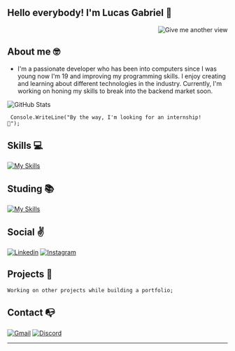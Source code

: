 ## Hello everybody! I'm Lucas Gabriel 👋

<a href="https://github.com/lucasgls">
    <img src="https://komarev.com/ghpvc/?username=lucasgls&style=for-the-badge&color=grey" alt="Give me another view" align= "right"></img>
    <br>
</a>


## **About me** 🤓

- I'm a passionate developer who has been into computers since I was young now I'm 19 and improving my programming skills. I enjoy creating and learning about different technologies in the industry. Currently, I'm working on honing my skills to break into the backend market soon.

![GitHub Stats](https://github-readme-stats.vercel.app/api?username=lucasgls&theme=dark)

<code> Console.WriteLine("By the way, I'm looking for an internship! 👀"); </code>

 ## **Skills 💻** 
 

[![My Skills](https://skillicons.dev/icons?i=html,css,javascript,mysql,git)](https://github.com/lucasgls?tab=repositories)

## **Studing 📚** 

[![My Skills](https://skillicons.dev/icons?i=dotnet,cs,azure,javascript,nodejs,mysql)](https://github.com/lucasgls?tab=repositories)


## **Social ✌️**
[![Linkedin](https://skillicons.dev/icons?i=linkedin)](https://www.linkedin.com/in/lucasgls/)
[![Instagram](https://skillicons.dev/icons?i=instagram)](https://www.instagram.com/lucassgls/)

## **Projects 🤩**
    Working on other projects while building a portfolio;

## **Contact 📭**
[![Gmail](https://skillicons.dev/icons?i=gmail)](mailto:lucasglsilva7@gmail.com)
[![Discord](https://skillicons.dev/icons?i=discord)](https://discord.com/users/673237603205775381)

<hr>
